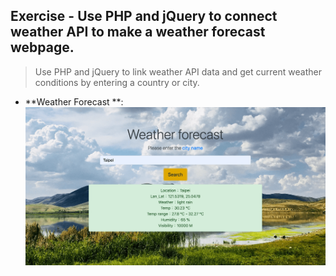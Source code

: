 ## Exercise - Use PHP and jQuery to connect weather API to make a weather forecast webpage.

> Use PHP and jQuery to link weather API data and get current weather conditions by entering a country or city.

- **Weather Forecast **:
![Weather Forecast](img/og-img.png "Weather Forecast")